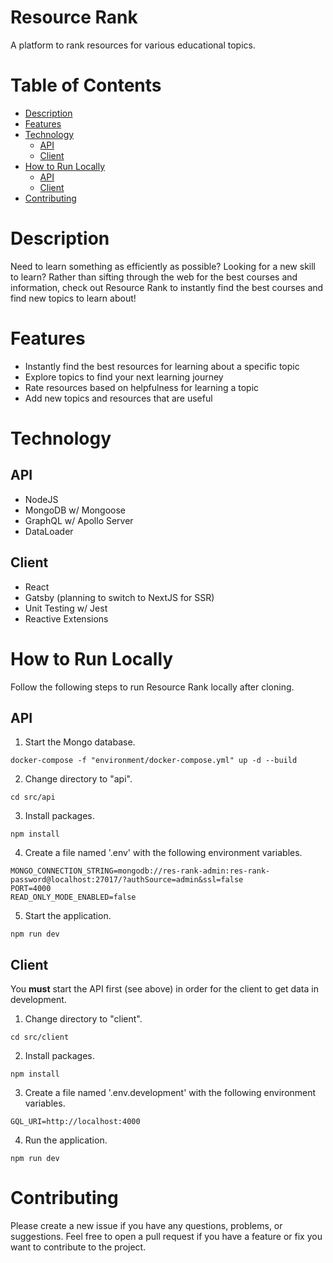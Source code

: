 # Resource Rank

A platform to rank resources for various educational topics.

# Table of Contents

- [Description](#description)
- [Features](#features)
- [Technology](#technology)
  - [API](#api)
  - [Client](#client)
- [How to Run Locally](#how-to-run-locally)
  - [API](#api-1)
  - [Client](#client-1)
- [Contributing](#contributing)

# Description

Need to learn something as efficiently as possible? Looking for a new skill to learn? Rather than sifting through the web for the best courses and information, check out Resource Rank to instantly find the best courses and find new topics to learn about!

# Features

- Instantly find the best resources for learning about a specific topic
- Explore topics to find your next learning journey
- Rate resources based on helpfulness for learning a topic
- Add new topics and resources that are useful

# Technology

## API

- NodeJS
- MongoDB w/ Mongoose
- GraphQL w/ Apollo Server
- DataLoader

## Client

- React
- Gatsby (planning to switch to NextJS for SSR)
- Unit Testing w/ Jest
- Reactive Extensions

# How to Run Locally

Follow the following steps to run Resource Rank locally after cloning.

## API

1. Start the Mongo database.

```
docker-compose -f "environment/docker-compose.yml" up -d --build
```

2. Change directory to "api".

```
cd src/api
```

3. Install packages.

```
npm install
```

4. Create a file named '.env' with the following environment variables.

```
MONGO_CONNECTION_STRING=mongodb://res-rank-admin:res-rank-password@localhost:27017/?authSource=admin&ssl=false
PORT=4000
READ_ONLY_MODE_ENABLED=false
```

5. Start the application.

```
npm run dev
```

## Client

You **must** start the API first (see above) in order for the client to get data in development.

1. Change directory to "client".

```
cd src/client
```

2. Install packages.

```
npm install
```

3. Create a file named '.env.development' with the following environment variables.

```
GQL_URI=http://localhost:4000
```

4. Run the application.

```
npm run dev
```

# Contributing

Please create a new issue if you have any questions, problems, or suggestions. Feel free to open a
pull request if you have a feature or fix you want to contribute to the project.
